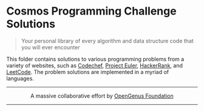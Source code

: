 # Cosmos Programming Challenge Solutions
> Your personal library of every algorithm and data structure code that you will ever encounter

This folder contains solutions to various programming problems from a variety of websites, such as [Codechef](https://www.codechef.com/), [Project Euler](https://projecteuler.net/), [HackerRank](https://www.hackerrank.com/), and [LeetCode](https://leetcode.com/). The problem solutions are implemented in a myriad of languages.

---

<p align="center">
	A massive collaborative effort by <a href="https://github.com/OpenGenus/cosmos">OpenGenus Foundation</a> 
</p>

---
